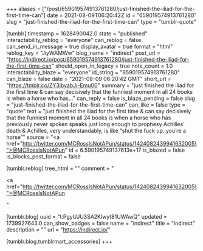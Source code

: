 +++
aliases = ["/post/659019574913761280/just-finished-the-iliad-for-the-first-time-can"]
date = 2021-08-09T06:20:42Z
id = "659019574913761280"
slug = "just-finished-the-iliad-for-the-first-time-can"
type = "tumblr-quote"

[tumblr]
timestamp = 1628490042.0
state = "published"
interactability_reblog = "everyone"
can_reblog = false
can_send_in_message = true
display_avatar = true
format = "html"
reblog_key = "JiyWAMWw"
blog_name = "indirect"
post_url = "https://indirect.io/post/659019574913761280/just-finished-the-iliad-for-the-first-time-can"
should_open_in_legacy = true
note_count = 1.0
interactability_blaze = "everyone"
id_string = "659019574913761280"
can_blaze = false
date = "2021-08-09 06:20:42 GMT"
short_url = "https://tmblr.co/ZY3jbyabJi-Emu00"
summary = "just finished the iliad for the first time & can say decisively that the funniest moment in all 24 books is when a horse who has..."
can_reply = false
is_blaze_pending = false
slug = "just-finished-the-iliad-for-the-first-time-can"
can_like = false
type = "quote"
text = "just finished the iliad for the first time &amp; can say decisively that the funniest moment in all 24 books is when a horse who has previously never spoken speaks just long enough to prophesy Achilles’ death &amp; Achilles, very understandably, is like “shut the fuck up. you’re a horse”"
source = "<a href=\"http://twitter.com/MCRossIsNotAPun/status/1424082439941632005\">@MCRossIsNotAPun</a>"
id = 6.590195749137613e+17
is_blazed = false
is_blocks_post_format = false

[tumblr.reblog]
tree_html = ""
comment = "<p><a href=\"http://twitter.com/MCRossIsNotAPun/status/1424082439941632005\">@MCRossIsNotAPun</a></p>"

[tumblr.blog]
uuid = "t:PgyUJU3SA2Klwyt81UWAwQ"
updated = 1739927643.0
can_show_badges = false
name = "indirect"
title = "indirect"
description = ""
url = "https://indirect.io/"

[tumblr.blog.tumblrmart_accessories]
+++
